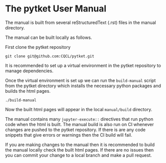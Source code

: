 # The pytket User Manual

The manual is built from several reStructuredText (.rst) files in the manual directory.

The manual can be built locally as follows.

First clone the pytket repository

```shell
git clone git@github.com:CQCL/pytket.git
```

It is recommended to set up a virtual environment in the pytket repository to manage dependencies.

Once the virtual environment is set up we can run the `build-manual` script from the pytket directory which installs the necessary python packages and builds the html pages.

```shell
./build-manual
```

Now the built html pages will appear in the local `manual/build` directory.

The manual contains many `jupyter-execute::` directives that run python code when the html is built. The manual build is also run on CI whenever changes are pushed to the pytket repository. If there is are any code snippets that give errors or warnings then the CI build will fail.

If you are making changes to the manual then it is recommended to build the manual locally check the built html pages. If there are no issues then you can commit your change to a local branch and make a pull request.